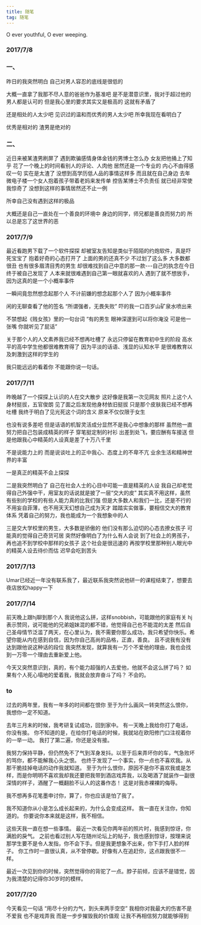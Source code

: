 ```yaml
---
title: 随笔
tag: 随笔
---
```

O ever youthful, O ever weeping.
<!-- more -->
### 2017/7/8 
### 一、	
昨日的我突然明白
自己对男人容忍的底线是很低的

大概一直拿了我那不尽人意的爸爸作为基准吧
是不是潜意识里，我对于超过他的男人都是认可的
但是我心里的要求其实又是极高的
这就有矛盾了

还是相处的人太少吧
见识过的温和而优秀的男人太少吧
所幸我现在看明白了

优秀是相对的
渣男是绝对的

### 二、
近日来被某渣男刷屏了
遇到欺骗感情身体金钱的男博士怎么办
女友把他捅上了知乎
花了一个晚上的时间看别人的评论、人肉他
居然还是一个专业的
内心不由得感叹一句
实在是太渣了
没想到高学历低人品的事情这样多
而且就在自己身边
去年微电子楼一个女人抱着孩子带着老妈来发传单
控告某博士不负责任
就已经非常使我惊奇了
没想到这样的事情居然还不止一例

所幸自己没有遇到这样的极品

大概还是自己一直处在一个善良的环境中
身边的同学，师兄都是善良而努力的
所以总是忘了这世界的恶

### 2017/7/9
最近看跑男下载了一个软件探探
却被室友告知是类似于陌陌的约炮软件，真是吓死宝宝了
抱着好奇的心态打开了
上面的男的还真不少
不过划了这么多
大多数都很丑
也有很多眉清目秀的男生
却很难找到自己中意的那一款---自己的执念在今日终于被自己发现了
人本来就很难遇到自己第一眼就喜欢的人
遇到了就不想放手，因为这真的是一个小概率事件

一瞬间竟忽然想念起那个人
不计前嫌的想念起那个人了
因为小概率事件

闲的无聊查看了他的签名
“所谓强者，无畏失败”
吓的我一口百岁山矿泉水喷出来

不禁想起《贱女孩》里的一句台词
“有的男生
眼神深邃到可以将你淹没
可是他一张嘴
你就听见了屁话”

关于那个人的人文素养我已经不想再吐槽了
永远只停留在教育初中生的阶段
高水平的高中学生他都很难教育得了
因为平淡的话语、浅显的认知水平
是很难教育以及刺激到这样的学生的

我只能远远的看着你
不能跟你说一句话。

### 2017/7/11
昨晚越了一个探探上认识的人在交大散步
这好像是我第一次见网友
照片上这个人身材挺拔，五官俊朗
见了面之后发现他身材依旧挺拔
只是那个皮肤我已经不想再吐槽
我终于明白了见光死这个词的含义
原来不仅仅限于女生

也没有说多差吧
但是话语的机智灵活成分显然不是我心中想象的那样
虽然他一直努力把自己包装成精英的样子
穿笔挺定制的衬衫
出差到处飞，要应酬有车接送
但是他跟我心中精英的人设真是差了十万八千里

不是说能力上的
而是说谈吐上的正中我心、态度上的不卑不亢
业余生活和精神世界的丰富

一是真正的精英不会上探探

二是我突然明白了
自己在社会人士的心目中可能一直是精英的人设
我自己却老觉得自己外强中干，用室友的话说就是披了一层“交大的皮”
其实真不用这样，虽然有些别的学校的有些人能力真的比我们强
但是大多数人和我们一比，还是不行的
不用妄自菲薄，也不用天天幻想自己成为天才
踏踏实实做事，要相信交大的教育体系
凭着自己的努力，我也能成为一个我想象中的人

三是交大学校里的男生，大多数是骄傲的
他们没有那么迫切的心态去撩女孩子
可能真的觉得自己奇货可居
突然好像明白了为什么有人会说
到了社会上的男孩子，再也追不到学校中那样的女孩子
这个社会是很迅速的
再按学校里那种别人眼光中的精英人设去待价而估
迟早会吃到苦头

### 2017/7/13
Umar已经近一年没有联系我了，最近联系我突然说他研一的课程结束了，想要去夜店放松happy一下

### 2017/7/14
前天晚上跟hj聊到那个人
我说他这么拼，这样snobbish，可能跟他的家庭有关
hj表示赞同，说可能他的兄弟姐妹混的都不错，他觉得自己也不能混的太差
然后自己圣母情节泛滥了两天，在心里认为，我不需要你那么成功，我只希望你快乐。希望你能从内在感到自信，因为你自己高尚的品格，正直，善良。
且不说我有没有达到跟他说这种话的段位
我突然发现，就算我有一万个不爱他的理由，我也会找到一万零一个理由去重新爱上他。

今天又突然意识到，真的，有个能力超强的人去爱他，他就不会这么拼了吗？
如果有个人死心塌地的爱着我，我就会放弃奋斗了吗？
不会的。

### to
过去的两年里，我有一年多的时间都在恨你
至于为什么画风一转突然这么恨你，我想你一定不知道。

去年三月末的时候，我考研复试成功，回到家中。
有一天晚上我给你打了电话，你没有接。
你不知道的是，在给你打电话的时候，我就站在欧阳修门口注视着你的一举一动。
我打了第二遍，你还是没有接。

我努力保持平静，但仍然免不了气到浑身发抖。以至于后来弄坏你的车，气急败坏的骂你，都不能解我心头之恨。
也终于发现了一个事实，你一点也不喜欢我。从那干脆挂掉电话的动作我就知道。
至于为什么恨你，原因不是你不喜欢我或是怎样，而是你明明不喜欢我却我还要把我带到酒店戏弄我，以及喝酒了就装作一副很深情的样子，酒醒了一概翻脸不认人的这番作态！
这是对我赤裸裸的侮辱。

我不想再多花笔墨申讨你，算了，你也应该是怕了我了。

我不知道你从小是怎么成长起来的，为什么会变成这样。
我一直在关注你，你知道的。
你要说你本来就是这样，我不相信。

这些天我一直在想一些事情。
最近一次看见你两年前的照片时，我感到惊讶，你满脸的戾气。
之前也看过别人写在随州论坛上的帖子，我也感到惊讶，按理来说那学生要不是令人发指，你不会下手。但是我更想象不出来，你下手打人脸的样子。
你工作时一直很认真，从不曾停歇。好像有人在追赶你，这点跟我很不一样。



最近一次见到你的时候，突然觉得你的背驼了一点。脖子前倾，应该不是错觉，因为我清楚的记得你30岁时的模样。


### 2017/7/20
今天看见一句话
“用尽十分的力气，到头来两手空空”
我相你对我最大的伤害不是不爱我
也不是戏弄我
而是一步步摧毁我的价值观
让我不再相信努力就能够得到





























	







